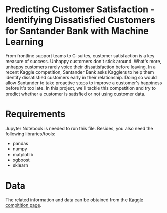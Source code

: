# Predicting Customer Satisfaction - Identifying Dissatisfied Customers for Santander Bank with Machine Learning

From frontline support teams to C-suites, customer satisfaction is a key measure of success. Unhappy customers don't stick around. 
What's more, unhappy customers rarely voice their dissatisfaction before leaving. In a recent Kaggle competition, 
Santander Bank asks Kagglers to help them identify dissatisfied customers early in their relationship. 
Doing so would allow Santander to take proactive steps to improve a customer's happiness before it's too late. 
In this project, we'll tackle this competition and try to predict whether a customer is satisfied or not using customer data.

# Requirements
Jupyter Notebook is needed to run this file. Besides, you also need the following libraries/tools:

- pandas 
- numpy
- matplotlib
- xgboost
- sklearn

# Data
The related information and data can be obtained from the [Kaggle compitition page](https://www.kaggle.com/c/santander-customer-satisfaction).
